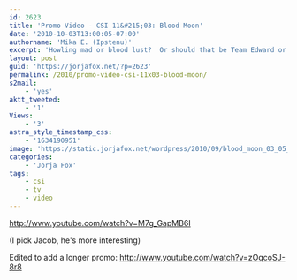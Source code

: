 ```yaml
---
id: 2623
title: 'Promo Video - CSI 11&#215;03: Blood Moon'
date: '2010-10-03T13:00:05-07:00'
authorname: 'Mika E. (Ipstenu)'
excerpt: 'Howling mad or blood lust?  Or should that be Team Edward or Team Jacob?'
layout: post
guid: 'https://jorjafox.net/?p=2623'
permalink: /2010/promo-video-csi-11x03-blood-moon/
s2mail:
    - 'yes'
aktt_tweeted:
    - '1'
Views:
    - '3'
astra_style_timestamp_css:
    - '1634190951'
image: 'https://static.jorjafox.net/wordpress/2010/09/blood_moon_03_05_15.jpg'
categories:
    - 'Jorja Fox'
tags:
    - csi
    - tv
    - video
---
```


http://www.youtube.com/watch?v=M7g_GapMB6I

(I pick Jacob, he's more interesting)

Edited to add a longer promo:
http://www.youtube.com/watch?v=zOqcoSJ-8r8
